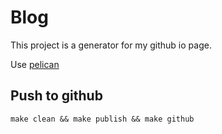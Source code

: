 # Blog

This project is a generator for my github io page.

Use [pelican](https://github.com/getpelican/pelican)


## Push to github

```
make clean && make publish && make github
```


